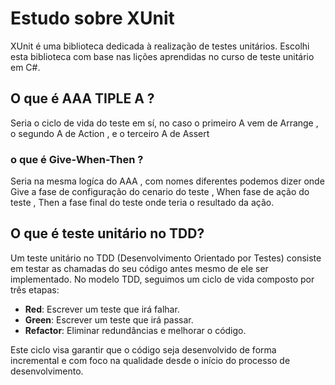# Estudo sobre XUnit

XUnit é uma biblioteca dedicada à realização de testes unitários. Escolhi esta biblioteca com base nas lições aprendidas no curso de teste unitário em C#.

## O que é AAA TIPLE A ?

Seria o ciclo de vida do teste em sí, no caso o primeiro A vem de Arrange , o segundo A de Action , e o terceiro A de Assert

### o que é  Give-When-Then ?

Seria na mesma logíca do AAA , com nomes diferentes podemos dizer onde  Give a fase de configuração do cenario do teste , When  fase de ação do teste , Then a fase final do teste onde teria o resultado da  ação. 

## O que é teste unitário no TDD?

Um teste unitário no TDD (Desenvolvimento Orientado por Testes) consiste em testar as chamadas do seu código antes mesmo de ele ser implementado. No modelo TDD, seguimos um ciclo de vida composto por três etapas:

- **Red**: Escrever um teste que irá falhar.
- **Green**: Escrever um teste que irá passar.
- **Refactor**: Eliminar redundâncias e melhorar o código.

Este ciclo visa garantir que o código seja desenvolvido de forma incremental e com foco na qualidade desde o início do processo de desenvolvimento.

